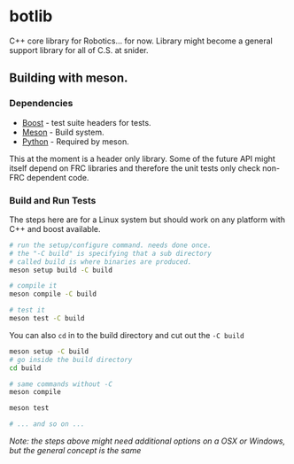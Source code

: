 # botlib

C++ core library for Robotics... for now.  Library might become a general support library for all of C.S. at snider.

## Building with meson.

### Dependencies
* [Boost](https://boost.org) - test suite headers for tests.
* [Meson](https://mesonbuild.com) - Build system.
* [Python](https://www.python.org/) - Required by meson.

This at the moment is a header only library. Some of the future API might itself depend on FRC libraries and therefore the unit tests only check non-FRC dependent code.

### Build and Run Tests
The steps here are for a Linux system but should work on any platform with C++ and boost available.

```bash
# run the setup/configure command. needs done once.
# the "-C build" is specifying that a sub directory
# called build is where binaries are produced.
meson setup build -C build

# compile it
meson compile -C build

# test it
meson test -C build
```

You can also `cd` in to the build directory and cut out the `-C build`

```bash
meson setup -C build
# go inside the build directory
cd build

# same commands without -C
meson compile

meson test

# ... and so on ...
```

_Note: the steps above might need additional options on a OSX or Windows, but the general concept is the same_
